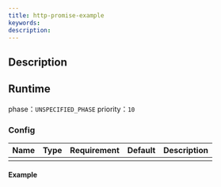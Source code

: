 ```yaml
---
title: http-promise-example
keywords: 
description: 
---
```


## Description



## Runtime

phase：`UNSPECIFIED_PHASE`
priority：`10`

### Config

| Name     | Type     | Requirement | Default  | Description |
| -------- | -------- | --------    | -------- | --------    |
|          |          |             |          |             |

#### Example

```yaml

```
